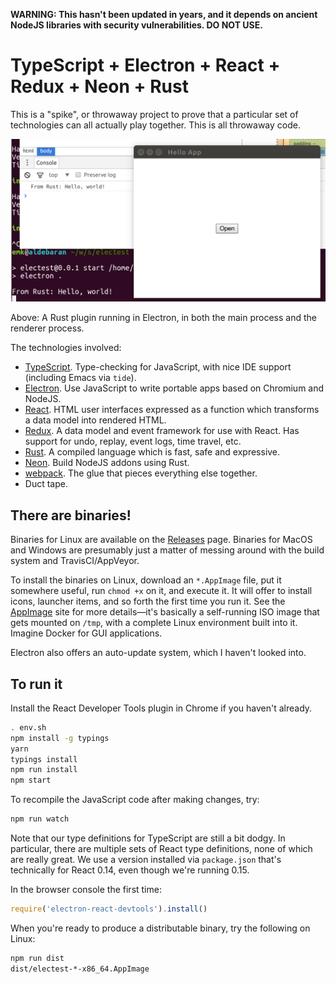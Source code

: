 **WARNING: This hasn't been updated in years, and it depends on ancient NodeJS libraries with security vulnerabilities. DO NOT USE.**

# TypeScript + Electron + React + Redux + Neon + Rust

This is a "spike", or throwaway project to prove that a particular set of
technologies can all actually play together.  This is all throwaway code.

![Rust](screenshots/electron-rust-main-and-browser-processes.png)

Above: A Rust plugin running in Electron, in both the main process and the
renderer process.

The technologies involved:

- [TypeScript][]. Type-checking for JavaScript, with nice IDE support
  (including Emacs via `tide`).
- [Electron][]. Use JavaScript to write portable apps based on Chromium and
  NodeJS.
- [React][]. HTML user interfaces expressed as a function which transforms
  a data model into rendered HTML.
- [Redux][]. A data model and event framework for use with React.  Has
  support for undo, replay, event logs, time travel, etc.
- [Rust][]. A compiled language which is fast, safe and expressive.
- [Neon][]. Build NodeJS addons using Rust.
- [webpack][]. The glue that pieces everything else together.
- Duct tape.

[TypeScript]: https://www.typescriptlang.org/
[Electron]: http://electron.atom.io/
[React]: https://facebook.github.io/react/
[Redux]: http://redux.js.org/
[Rust]: https://www.rust-lang.org/
[Neon]: http://neon.rustbridge.io/
[webpack]: https://webpack.github.io/

## There are binaries!

Binaries for Linux are available on the [Releases][] page.  Binaries for
MacOS and Windows are presumably just a matter of messing around with the
build system and TravisCI/AppVeyor.

To install the binaries on Linux, download an `*.AppImage` file, put it
somewhere useful, run `chmod +x` on it, and execute it.  It will offer to
install icons, launcher items, and so forth the first time you run it.  See
the [AppImage][] site for more details—it's basically a self-running ISO
image that gets mounted on `/tmp`, with a complete Linux environment built
into it.  Imagine Docker for GUI applications.

Electron also offers an auto-update system, which I haven't looked into.

[Releases]: https://github.com/emk/electron-test/releases
[AppImage]: http://appimage.org/

## To run it

Install the React Developer Tools plugin in Chrome if you haven't already.

```sh
. env.sh
npm install -g typings
yarn
typings install
npm run install
npm start
```

To recompile the JavaScript code after making changes, try:

```sh
npm run watch
```

Note that our type definitions for TypeScript are still a bit dodgy.  In
particular, there are multiple sets of React type definitions, none of
which are really great.  We use a version installed via `package.json`
that's technically for React 0.14, even though we're running 0.15.

In the browser console the first time:

```js
require('electron-react-devtools').install()
```

When you're ready to produce a distributable binary, try the following on
Linux:

```sh
npm run dist
dist/electest-*-x86_64.AppImage
```
